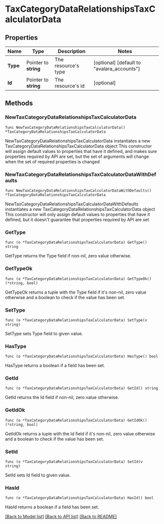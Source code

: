 # TaxCategoryDataRelationshipsTaxCalculatorData

## Properties

Name | Type | Description | Notes
------------ | ------------- | ------------- | -------------
**Type** | Pointer to **string** | The resource&#39;s type | [optional] [default to "avalara_accounts"]
**Id** | Pointer to **string** | The resource&#39;s id | [optional] 

## Methods

### NewTaxCategoryDataRelationshipsTaxCalculatorData

`func NewTaxCategoryDataRelationshipsTaxCalculatorData() *TaxCategoryDataRelationshipsTaxCalculatorData`

NewTaxCategoryDataRelationshipsTaxCalculatorData instantiates a new TaxCategoryDataRelationshipsTaxCalculatorData object
This constructor will assign default values to properties that have it defined,
and makes sure properties required by API are set, but the set of arguments
will change when the set of required properties is changed

### NewTaxCategoryDataRelationshipsTaxCalculatorDataWithDefaults

`func NewTaxCategoryDataRelationshipsTaxCalculatorDataWithDefaults() *TaxCategoryDataRelationshipsTaxCalculatorData`

NewTaxCategoryDataRelationshipsTaxCalculatorDataWithDefaults instantiates a new TaxCategoryDataRelationshipsTaxCalculatorData object
This constructor will only assign default values to properties that have it defined,
but it doesn't guarantee that properties required by API are set

### GetType

`func (o *TaxCategoryDataRelationshipsTaxCalculatorData) GetType() string`

GetType returns the Type field if non-nil, zero value otherwise.

### GetTypeOk

`func (o *TaxCategoryDataRelationshipsTaxCalculatorData) GetTypeOk() (*string, bool)`

GetTypeOk returns a tuple with the Type field if it's non-nil, zero value otherwise
and a boolean to check if the value has been set.

### SetType

`func (o *TaxCategoryDataRelationshipsTaxCalculatorData) SetType(v string)`

SetType sets Type field to given value.

### HasType

`func (o *TaxCategoryDataRelationshipsTaxCalculatorData) HasType() bool`

HasType returns a boolean if a field has been set.

### GetId

`func (o *TaxCategoryDataRelationshipsTaxCalculatorData) GetId() string`

GetId returns the Id field if non-nil, zero value otherwise.

### GetIdOk

`func (o *TaxCategoryDataRelationshipsTaxCalculatorData) GetIdOk() (*string, bool)`

GetIdOk returns a tuple with the Id field if it's non-nil, zero value otherwise
and a boolean to check if the value has been set.

### SetId

`func (o *TaxCategoryDataRelationshipsTaxCalculatorData) SetId(v string)`

SetId sets Id field to given value.

### HasId

`func (o *TaxCategoryDataRelationshipsTaxCalculatorData) HasId() bool`

HasId returns a boolean if a field has been set.


[[Back to Model list]](../README.md#documentation-for-models) [[Back to API list]](../README.md#documentation-for-api-endpoints) [[Back to README]](../README.md)


